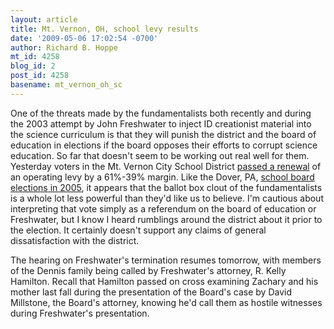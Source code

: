 ```yaml
---
layout: article
title: Mt. Vernon, OH, school levy results
date: '2009-05-06 17:02:54 -0700'
author: Richard B. Hoppe
mt_id: 4258
blog_id: 2
post_id: 4258
basename: mt_vernon_oh_sc
---
```

One of the threats made by the fundamentalists both recently and during the 2003 attempt by John Freshwater to inject ID creationist material into the science curriculum is that they will punish the district and the board of education in elections if the board opposes their efforts to corrupt science education.  So far that doesn't seem to be working out real well for them.  Yesterday voters in the Mt. Vernon City School District [passed a renewal](http://www.mountvernonnews.com/local/09/05/06/mv-johnstown-schools-approve-levies) of an operating levy by a 61%-39% margin.  Like the Dover, PA, [school board elections in 2005](http://en.wikipedia.org/wiki/Kitzmiller_v._Dover_Area_School_District), it appears that the ballot box clout of the fundamentalists is a whole lot less powerful than they'd like us to believe.  I'm cautious about interpreting that vote simply as a referendum on the board of education or Freshwater, but I know I heard rumblings around the district about it prior to the election.  It certainly doesn't support any claims of general dissatisfaction with the district.

The hearing on Freshwater's termination resumes tomorrow, with members of the Dennis family being called by Freshwater's attorney, R. Kelly Hamilton.  Recall that Hamilton passed on cross examining Zachary and his mother last fall during the presentation of the Board's case by David Millstone, the Board's attorney, knowing he'd call them as hostile witnesses during Freshwater's presentation.
